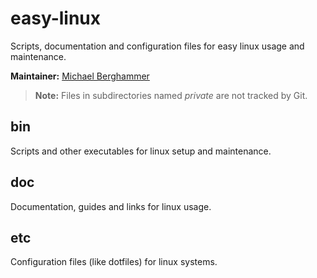 # easy-linux

Scripts, documentation and configuration files for easy linux usage and maintenance.

**Maintainer:** [Michael Berghammer](mailto:info@mbelab.de)

> **Note:** Files in subdirectories named *private* are not tracked by Git.

## bin

Scripts and other executables for linux setup and maintenance.

## doc

Documentation, guides and links for linux usage.

## etc

Configuration files (like dotfiles) for linux systems.
